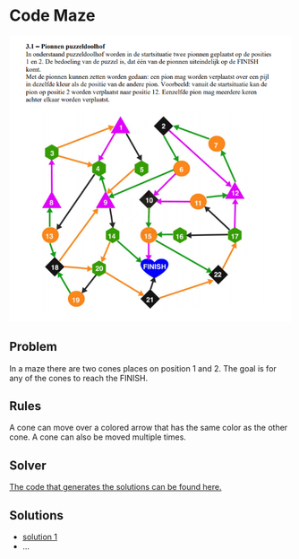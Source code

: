 # Code Maze

![img](problem.png)

## Problem

In a maze there are two cones places on position 1 and 2. The goal is for any of the cones to reach the FINISH.

## Rules

A cone can move over a colored arrow that has the same color as the other cone. A cone can also be moved multiple times.

## Solver

[The code that generates the solutions can be found here.](conemaze.py)

## Solutions

 * [solution 1](solution_0.md)
 *  ...
